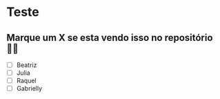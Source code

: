 # Teste

## Marque um X se esta vendo isso no repositório👍🏽
- [ ] Beatriz
- [ ] Julia
- [ ] Raquel
- [ ] Gabrielly
